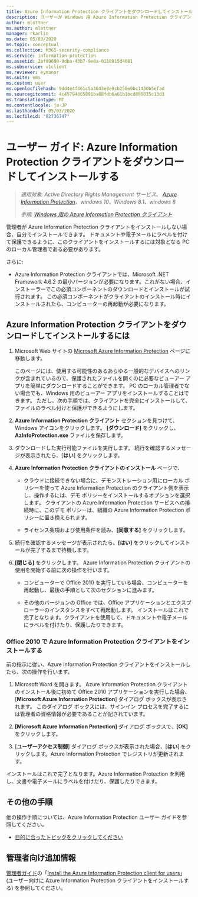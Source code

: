 ```yaml
---
title: Azure Information Protection クライアントをダウンロードしてインストールする
description: ユーザーが Windows 用 Azure Information Protection クライアントをインストールし、ドキュメントと電子メールを分類および保護するための手順です。
author: mlottner
ms.author: mlottner
manager: rkarlin
ms.date: 05/03/2020
ms.topic: conceptual
ms.collection: M365-security-compliance
ms.service: information-protection
ms.assetid: 2bf09690-9dba-43b7-9e0a-0110915d4081
ms.subservice: v1client
ms.reviewer: eymanor
ms.suite: ems
ms.custom: user
ms.openlocfilehash: 9dd4e4f461c5a3643e8e9cb250e9bc1430b5efad
ms.sourcegitcommit: 4c45794665891ba88fdb6a61b1bcd886035c13d3
ms.translationtype: MT
ms.contentlocale: ja-JP
ms.lasthandoff: 05/03/2020
ms.locfileid: "82736747"
---
```

# <a name="user-guide-download-and-install-the-azure-information-protection-client"></a>ユーザー ガイド: Azure Information Protection クライアントをダウンロードしてインストールする

>*適用対象: Active Directory Rights Management サービス、 [Azure Information Protection](https://azure.microsoft.com/pricing/details/information-protection)、windows 10、Windows 8.1、windows 8*
>
> *手順: [Windows 用の Azure Information Protection クライアント](../faqs.md#whats-the-difference-between-the-azure-information-protection-client-and-the-azure-information-protection-unified-labeling-client)*


管理者が Azure Information Protection クライアントをインストールしない場合、自分でインストールできます。 ドキュメントや電子メールにラベルを付けて保護できるように、このクライアントをインストールするには対象となる PC のローカル管理者である必要があります。

さらに:

- Azure Information Protection クライアントでは、Microsoft .NET Framework 4.6.2 の最小バージョンが必要になります。これがない場合、インストーラーでこの必須コンポーネントのダウンロードとインストールが試行されます。 この必須コンポーネントがクライアントのインストール時にインストールされたら、コンピューターの再起動が必要になります。


## <a name="to-download-and-install-the-azure-information-protection-client"></a>Azure Information Protection クライアントをダウンロードしてインストールするには    

1. Microsoft Web サイトの [Microsoft Azure Information Protection](https://go.microsoft.com/fwlink/?LinkId=303970) ページに移動します。

    このページには、使用する可能性のあるあらゆる一般的なデバイスへのリンクが含まれているので、保護されたファイルを開くのに必要なビューアー アプリを簡単にダウンロードすることができます。 PC のローカル管理者でない場合でも、Windows 用のビューアー アプリをインストールすることはできます。 ただし、次の手順では、クライアントを完全にインストールして、ファイルのラベル付けと保護ができるようにします。 

2. **Azure Information Protection クライアント** セクションを見つけて、Windows アイコンをクリックします。 **[ダウンロード]** をクリックし、**AzInfoProtection.exe** ファイルを保存します。     

3. ダウンロードした実行可能ファイルを実行します。 続行を確認するメッセージが表示されたら、[**はい**] をクリックします。    

4. **Azure Information Protection クライアントのインストール** ページで、     
    - クラウドに接続できない場合に、デモンストレーション用にローカル ポリシーを使って Azure Information Protection のクライアント側を表示し、操作するには、デモ ポリシーをインストールするオプションを選択します。 クライアントの Azure Information Protection サービスへの接続時に、このデモ ポリシーは、組織の Azure Information Protection ポリシーに置き換えられます。    

    - ライセンス条項および使用条件を読み、**[同意する]** をクリックします。    

5. 続行を確認するメッセージが表示されたら、**[はい]** をクリックしてインストールが完了するまで待機します。    

6. **[閉じる]** をクリックします。 Azure Information Protection クライアントの使用を開始する前に次の操作を行います。    

    - コンピューターで Office 2010 を実行している場合、コンピューターを再起動し、最後の手順として次のセクションに進みます。    
        
    - その他のバージョンの Office では、Office アプリケーションとエクスプローラーのインスタンスをすべて再起動します。 インストールはこれで完了となります。クライアントを使用して、ドキュメントや電子メールにラベルを付けたり、保護したりできます。    

### <a name="installing-the-azure-information-protection-client-with-office-2010"></a>Office 2010 で Azure Information Protection クライアントをインストールする    
前の指示に従い、Azure Information Protection クライアントをインストールしたら、次の操作を行います。    

1. Microsoft Word を開きます。 Azure Information Protection クライアントのインストール後に初めて Office 2010 アプリケーションを実行した場合、[**Microsoft Azure Information Protection**] ダイアログ ボックスが表示されます。 このダイアログ ボックスには、サインイン プロセスを完了するには管理者の資格情報が必要であることが記されています。

2. **[Microsoft Azure Information Protection]** ダイアログ ボックスで、**[OK]** をクリックします。

3. [**ユーザーアクセス制御**] ダイアログ ボックスが表示された場合、[**はい**] をクリックします。Azure Information Protection でレジストリが更新されます。

インストールはこれで完了となります。Azure Information Protection を利用し、文書や電子メールにラベルを付けたり、保護したりできます。

## <a name="other-instructions"></a>その他の手順    
他の操作手順については、Azure Information Protection ユーザー ガイドを参照してください。

- [目的に合ったトピックをクリックしてください](client-user-guide.md#what-do-you-want-to-do)

## <a name="additional-information-for-administrators"></a>管理者向け追加情報    
[管理者ガイド](client-admin-guide.md)の「[Install the Azure Information Protection client for users](client-admin-guide-install.md)」(ユーザー向けに Azure Information Protection クライアントをインストールする) を参照してください。
 
  
